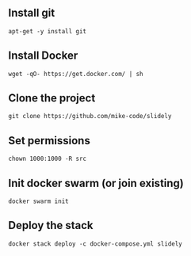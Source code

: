 ## Install git
`apt-get -y install git`

## Install Docker
`wget -qO- https://get.docker.com/ | sh`

## Clone the project
`git clone https://github.com/mike-code/slidely`

## Set permissions
`chown 1000:1000 -R src`

## Init docker swarm (or join existing)
`docker swarm init`

## Deploy the stack
`docker stack deploy -c docker-compose.yml slidely`
